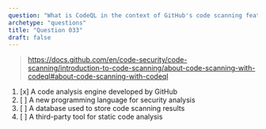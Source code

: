 ```yaml
---
question: "What is CodeQL in the context of GitHub's code scanning feature?"
archetype: "questions"
title: "Question 033"
draft: false
---
```


> https://docs.github.com/en/code-security/code-scanning/introduction-to-code-scanning/about-code-scanning-with-codeql#about-code-scanning-with-codeql
1. [x] A code analysis engine developed by GitHub
1. [ ] A new programming language for security analysis
1. [ ] A database used to store code scanning results
1. [ ] A third-party tool for static code analysis
